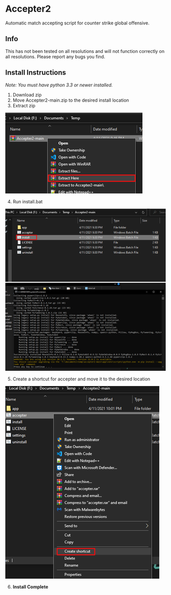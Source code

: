 # Accepter2
Automatic match accepting script for counter strike global offensive.
## Info
This has not been tested on all resolutions and will not function correctly on all resolutions. Please report any bugs you find.
## Install Instructions
*Note: You must have python 3.3 or newer installed.*
1. Download zip
2. Move Accepter2-main.zip to the desired install location
3. Extract zip

![alt text](https://github.com/Juceten/holder/blob/main/image-1.png)

4. Run install.bat

![alt text](https://github.com/Juceten/holder/blob/main/image-2.png) ![alt text](https://github.com/Juceten/holder/blob/main/image-3.png)

5. Create a shortcut for accepter and move it to the desired location

![alt text](https://github.com/Juceten/holder/blob/main/image-4.png)

6. **Install Complete**
